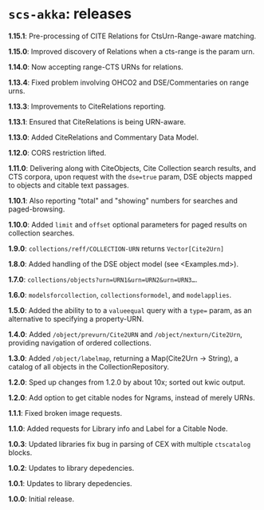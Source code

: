 # `scs-akka`: releases

**1.15.1**: Pre-processing of CITE Relations for CtsUrn-Range-aware matching.

**1.15.0**: Improved discovery of Relations when a cts-range is the param urn.

**1.14.0**: Now accepting range-CTS URNs for relations.

**1.13.4**: Fixed problem involving OHCO2 and DSE/Commentaries on range urns.

**1.13.3**: Improvements to CiteRelations reporting.

**1.13.1**: Ensured that CiteRelations is being URN-aware.

**1.13.0**: Added CiteRelations and Commentary Data Model.

**1.12.0**: CORS restriction lifted.

**1.11.0**: Delivering along with CiteObjects, Cite Collection search results, and CTS corpora, upon request with the `dse=true` param, DSE objects mapped to objects and citable text passages.

**1.10.1**: Also reporting "total" and "showing" numbers for searches and paged-browsing.

**1.10.0**: Added `limit` and `offset` optional parameters for paged results on collection searches.

**1.9.0**: `collections/reff/COLLECTION-URN` returns `Vector[Cite2Urn]`

**1.8.0**: Added handling of the DSE object model (see <Examples.md>).

**1.7.0**: `collections/objects?urn=URN1&urn=URN2&urn=URN3…`.

**1.6.0**: `modelsforcollection`, `collectionsformodel`, and `modelapplies`.

**1.5.0**: Added the ability to to a `valueequal` query with a `type=` param, as an alternative to specifying a property-URN.

**1.4.0**: Added `/object/prevurn/Cite2URN` and `/object/nexturn/Cite2Urn`, providing navigation of ordered collections.

**1.3.0**: Added `/object/labelmap`, returning a Map(Cite2Urn -> String), a catalog of all objects in the CollectionRepository.

**1.2.0**: Sped up changes from 1.2.0 by about 10x; sorted out kwic output.

**1.2.0**: Add option to get citable nodes for Ngrams, instead of merely URNs.

**1.1.1**: Fixed broken image requests.

**1.1.0**: Added requests for Library info and Label for a Citable Node.

**1.0.3**: Updated libraries fix bug in parsing of CEX with multiple `ctscatalog` blocks.

**1.0.2**: Updates to library depedencies.

**1.0.1**: Updates to library depedencies.

**1.0.0**: Initial release.
